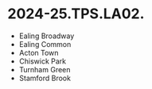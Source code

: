 # 2024-25.TPS.LA02.

- Ealing Broadway
- Ealing Common
- Acton Town
- Chiswick Park
- Turnham Green
- Stamford Brook